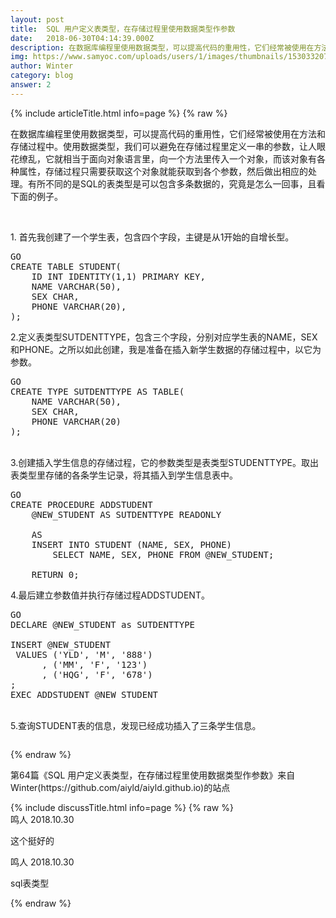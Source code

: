 ```yaml
---
layout: post
title:  SQL 用户定义表类型，在存储过程里使用数据类型作参数
date:   2018-06-30T04:14:39.000Z
description: 在数据库编程里使用数据类型，可以提高代码的重用性，它们经常被使用在方法和存储过程中。使用数据类型，我们可以避免在存储过程里定义一串的参数，让人眼花缭乱，它就相当...
img: https://www.samyoc.com/uploads/users/1/images/thumbnails/1530332077215.jpg
author: Winter
category: blog
answer: 2
---
```

<div class="article-root">
  <div class="article">
    {% include articleTitle.html info=page %}
    {% raw %}
    <div class="article-content"><p>在数据库编程里使用数据类型，可以提高代码的重用性，它们经常被使用在方法和存储过程中。使用数据类型，我们可以避免在存储过程里定义一串的参数，让人眼花缭乱，它就相当于面向对象语言里，向一个方法里传入一个对象，而该对象有各种属性，存储过程只需要获取这个对象就能获取到各个参数，然后做出相应的处理。有所不同的是SQL的表类型是可以包含多条数据的，究竟是怎么一回事，且看下面的例子。</p>

<p>&nbsp;</p>

<p>1. 首先我创建了一个学生表，包含四个字段，主键是从1开始的自增长型。</p>

<pre>
GO
CREATE TABLE STUDENT(
	ID INT IDENTITY(1,1) PRIMARY KEY,
	NAME VARCHAR(50),
	SEX CHAR,
	PHONE VARCHAR(20),
);</pre>

<p>2.定义表类型SUTDENTTYPE，包含三个字段，分别对应学生表的NAME，SEX和PHONE。之所以如此创建，我是准备在插入新学生数据的存储过程中，以它为参数。</p>

<pre>
GO
CREATE TYPE SUTDENTTYPE AS TABLE(
	NAME VARCHAR(50),
	SEX CHAR,
	PHONE VARCHAR(20)
);</pre>

<p><br />
3.创建插入学生信息的存储过程，它的参数类型是表类型STUDENTTYPE。取出表类型里存储的各条学生记录，将其插入到学生信息表中。</p>

<pre>
GO
CREATE PROCEDURE ADDSTUDENT
	@NEW_STUDENT AS SUTDENTTYPE READONLY

	AS
	INSERT INTO STUDENT (NAME, SEX, PHONE)
		SELECT NAME, SEX, PHONE FROM @NEW_STUDENT;

	RETURN 0;
</pre>

<p>4.最后建立参数值并执行存储过程ADDSTUDENT。</p>

<pre>
GO
DECLARE @NEW_STUDENT as SUTDENTTYPE

INSERT @NEW_STUDENT
 VALUES (&#39;YLD&#39;, &#39;M&#39;, &#39;888&#39;)
      , (&#39;MM&#39;, &#39;F&#39;, &#39;123&#39;)
      , (&#39;HQG&#39;, &#39;F&#39;, &#39;678&#39;)
; 
EXEC ADDSTUDENT @NEW_STUDENT</pre>

<p><br />
5.查询STUDENT表的信息，发现已经成功插入了三条学生信息。</p>

<p><img alt="" src="http://img.blog.csdn.net/20150814152618085?watermark/2/text/aHR0cDovL2Jsb2cuY3Nkbi5uZXQv/font/5a6L5L2T/fontsize/400/fill/I0JBQkFCMA==/dissolve/70/gravity/Center" style="box-sizing:border-box; margin:0px; max-width:100%" /></p>
</div>
    {% endraw %}
  </div>
  <p class="winter_mark">第64篇《SQL 用户定义表类型，在存储过程里使用数据类型作参数》来自Winter(https://github.com/aiyld/aiyld.github.io)的站点</p>
  <div class="discuss-wrapper">
    {% include discussTitle.html info=page %}
    {% raw %}
    <div class="discuss-item">
        <div class="discuss-parent">
          <div class="discuss-meta">
            <span class="discuss-user">鸣人</span>
            <span class="discuss-time">2018.10.30</span>
          </div>
          <div class="discuss-comment"><p>这个挺好的</p>
</div>
        </div></div><div class="discuss-item">
        <div class="discuss-parent">
          <div class="discuss-meta">
            <span class="discuss-user">鸣人</span>
            <span class="discuss-time">2018.10.30</span>
          </div>
          <div class="discuss-comment"><p>sql表类型</p>
</div>
        </div></div>
    {% endraw %}
  </div>
<div>
